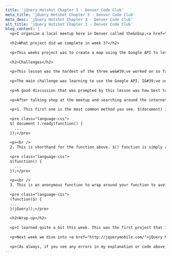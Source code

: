 ```yaml
---
title: 'jQuery Hotshot Chapter 3 - Denver Code Club'
meta_title: 'jQuery Hotshot Chapter 3 - Denver Code Club'
meta_desc: 'jQuery Hotshot Chapter 3 - Denver Code Club'
alt_title: 'jQuery Hotshot Chapter 3 - Denver Code Club'
blog_content: |
  <p>I organize a local meetup here in Denver called the&nbsp;<a href="http://www.meetup.com/Denver-Code-Club/">Denver Code Club</a>. Each Saturday, we work through a chapter from Dan Wellman&#39;s book <a href="http://www.packtpub.com/jquery-hotshot/book">jQuery Hotshot</a>. Following each meetup, I&#39;ll write up a review here of what we learned and link the to final project. Each week is a new project and the book takes us through 10 projects in total.</p>
  
  <h2>What project did we complete in week 3?</h2>
  
  <p>This weeks project was to create a map using the Google API to let customers calculate shipping costs between locations. You can see the completed project <a href="http://matt-steele.com/google-map.html">here</a>&nbsp;and&nbsp;my completed code on&nbsp;<a href="https://github.com/mattsteele/DCC-jQuery-Hotshot/blob/master/Chapter%20code/Chapter%203/js/matt-completed.js">Github</a>.</p>
  
  <h2>Challenges</h2>
  
  <p>This lesson was the hardest of the three we&#39;ve worked on so far. It took me about 6 hours from start to finish to get both the project running and comment the code to where I fully understood it.</p>
  
  <p>The main challenge was learning to use the Google API. I&#39;ve used it quite a bit in the past, but never at a level where I needed to manipulate it by adding markers and calculating distances. I can&#39;t say that I know the <em>huge</em>&nbsp;<a href="https://developers.google.com/maps/documentation/javascript/tutorial">API</a>&nbsp;completely, in fact, we only touched the surface of it. But I was able to finish up the lesson finally.</p>
  
  <p>A good discussion that was prompted by this lesson was how best to call jQuery&#39;s wrapper function. What&#39;s the difference between these three below?</p>
  
  <p>After talking shop at the meetup and searching around the internet, these are the explanations that I came up with:</p>
  
  <p>1. This first one is the most common method you see. $(document) is being used to create a jQuery object from the pages document. The .ready() function is then being called once the document is ready to go. We can then pass a function to execute on it.</p>
  
  <pre class="language-css">
  $( document ).ready(function() {
    ...
  });</pre>
  
  <p><br />
  2. This is shorthand for the function above. $() function is simply an alias for $(document).ready()</p>
  
  <pre class="language-css">
  $(function() {
    ...
  });</pre>
  
  <p><br />
  3. This is an anonymous function to wrap around your function to avoid conflict. You&#39;re passing a reference to the actual jQuery object, but it&#39;ll be known as $ within the scope of this function. It&#39;s a function literal that is executed immediately. Anything you define inside that function remains local to that function and inaccessible from the outside world.</p>
  
  <pre class="language-css">
  (function($) {
  ...
  }(jQuery));</pre>
  
  <h2>Wrap-up</h2>
  
  <p>I learned quite a bit this week. This was the first project that I struggled with and that forced me to spend some extra time on. There&#39;s some incredibly smart people in the meetup that have helped explain some of the more advanced code to the newer folks, which is really nice to see.</p>
  
  <p>Next week we dive into <a href="http://jquerymobile.com/">jQuery Mobile</a>. I&#39;ve sat in on a couple talks on the subject, but have never actually coded one up, so it should be fun to do!</p>
  
  <p>(As always, if you see any errors in my explanation or code above, please help me out by correcting me!)</p>
---
```







